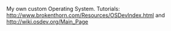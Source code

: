 My own custom Operating System. Tutorials: http://www.brokenthorn.com/Resources/OSDevIndex.html and http://wiki.osdev.org/Main_Page